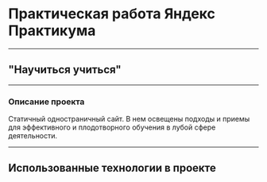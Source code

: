 # Практическая работа Яндекс Практикума #

---

## "Научиться учиться" ##
*** 
  
### Описание проекта ###
  
Статичный одностраничный сайт. В нем освещены подходы и приемы для эффективного и плодотворного обучения в лубой сфере деятельности. 

---

## Использованные технологии в проекте ##
  
